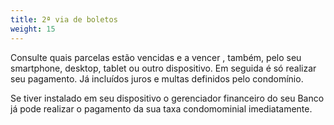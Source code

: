 ```yaml
---
title: 2ª via de boletos
weight: 15
---
```


Consulte quais parcelas estão vencidas e a vencer , também, pelo seu smartphone, desktop, tablet ou outro dispositivo. Em seguida é só realizar seu pagamento. Já incluídos juros e multas definidos pelo condomínio.

Se tiver instalado em seu dispositivo o gerenciador financeiro do seu Banco já pode realizar o pagamento da sua taxa condomominial imediatamente.
